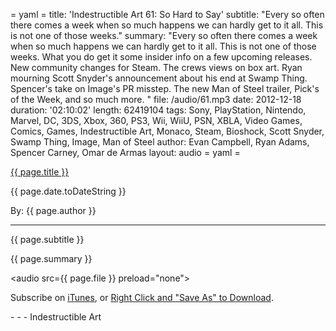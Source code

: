 = yaml =
title: 'Indestructible Art 61: So Hard to Say'
subtitle: "Every so often there comes a week when so much happens we can hardly get to it all. This is not one of those weeks."
summary: "Every so often there comes a week when so much happens we can hardly get to it all. This is not one of those weeks. What you do get it some insider info on a few upcoming releases. New community changes for Steam. The crews views on box art. Ryan mourning Scott Snyder's announcement about his end at Swamp Thing. Spencer's take on Image's PR misstep. The new Man of Steel trailer, Pick's of the Week, and so much more. "
file: /audio/61.mp3
date: 2012-12-18
duration: '02:10:02'
length: 62419104
tags: Sony, PlayStation, Nintendo, Marvel, DC, 3DS, Xbox, 360, PS3, Wii, WiiU, PSN, XBLA, Video Games, Comics, Games, Indestructible Art, Monaco, Steam, Bioshock, Scott Snyder, Swamp Thing, Image, Man of Steel
author: Evan Campbell, Ryan Adams, Spencer Carney, Omar de Armas
layout: audio
= yaml =

<a href="{{ page.url }}" class='postTitleLink'><p class='postTitle'>{{ page.title }}</p></a>
<p class='postPublished'>{{ page.date.toDateString }}</p>
<p class='postAuthor'>By: {{ page.author }}</p>
<hr>
<p class='podcastSummary'>{{ page.subtitle }}</p>

<p class='podcastSummary'>{{ page.summary }}</p>

<audio src={{ page.file }} preload="none"></audio>
<p class='subLinks'>Subscribe on <a href='http://bit.ly/iapodcast'>iTunes</a>, or <a href={{ page.file }}>Right Click and "Save As" to Download</a>.</p>
- - -
Indestructible Art